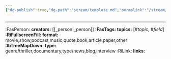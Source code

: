 ```yaml
---
{"dg-publish":true,"dg-path":"stream/template.md","permalink":"/stream/template/","tags":["_topic_","_field_"],"created":"2024-01-02T02:07:32.149-08:00","updated":"2024-01-04T23:25:48.183-08:00"}
---
```









---
:FasPerson: **creators:** [[_person\|_person]]
**:FasTags: topics:** [#_topic_, #_field_]
**:RiFullscreenFill: format:** movie,show,podcast,music,quote,book,article,paper,other
**:IbTreeMapDown: type:** genre/thriller,documentary,type/news,blog,interview
:RiLink: **links:**

